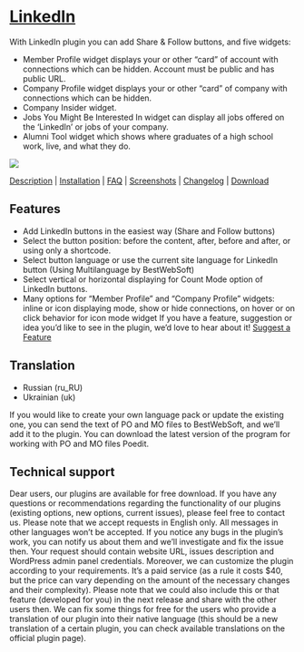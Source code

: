 <a href="http://bestwebsoft.com/products/linkedin/" target=_blank>LinkedIn</a>
=============================================================================

With LinkedIn plugin you can add Share & Follow buttons, and five widgets:
* Member Profile widget displays your or other “card” of account with connections which can be hidden. Account must be public and has public URL.
* Company Profile widget displays your or other “card” of company with connections which can be hidden.
* Company Insider widget.
* Jobs You Might Be Interested In widget can display all jobs offered on the ‘LinkedIn’ or jobs of your company.
* Alumni Tool widget which shows where graduates of a high school work, live, and what they do.

<img src="http://bestwebsoft.com/wp-content/uploads/2016/05/linkedin-banner-website.jpg" />

<a href="http://bestwebsoft.com/products/linkedin/#description" target=_blank>Description</a> | 
<a href="http://bestwebsoft.com/products/linkedin/#installation" target=_blank>Installation</a> | 
<a href="http://bestwebsoft.com/products/linkedin/#faq" target=_blank>FAQ</a> | 
<a href="http://bestwebsoft.com/products/linkedin/#screenshots" target=_blank>Screenshots</a> | 
<a href="http://bestwebsoft.com/products/linkedin/#changelog" target=_blank>Changelog</a> | 
<a href="http://bestwebsoft.com/products/linkedin/#download" target=_blank>Download</a>

Features
--------------------------------------------------------------------------
* Add LinkedIn buttons in the easiest way (Share and Follow buttons)
* Select the button position: before the content, after, before and after, or using only a shortcode.
* Select button language or use the current site language for LinkedIn button (Using Multilanguage by BestWebSoft)
* Select vertical or horizontal displaying for Count Mode option of LinkedIn buttons.
* Many options for “Member Profile” and “Company Profile” widgets: inline or icon displaying mode, show or hide connections, on hover or on click behavior for icon mode widget
If you have a feature, suggestion or idea you’d like to see in the plugin, we’d love to hear about it! <a href="http://support.bestwebsoft.com/hc/en-us/requests/new" target=_blank>Suggest a Feature</a>

Translation
--------------------------------------------------------------------------
* Russian (ru_RU)
* Ukrainian (uk)

If you would like to create your own language pack or update the existing one, you can send the text of PO and MO files to BestWebSoft, and we’ll add it to the plugin. You can download the latest version of the program for working with PO and MO files Poedit.

Technical support
------------------------------------------------------------------------------
Dear users, our plugins are available for free download. If you have any questions or recommendations regarding the functionality of our plugins (existing options, new options, current issues), please feel free to contact us. Please note that we accept requests in English only. All messages in other languages won’t be accepted.
If you notice any bugs in the plugin’s work, you can notify us about them and we’ll investigate and fix the issue then. Your request should contain website URL, issues description and WordPress admin panel credentials.
Moreover, we can customize the plugin according to your requirements. It’s a paid service (as a rule it costs $40, but the price can vary depending on the amount of the necessary changes and their complexity). Please note that we could also include this or that feature (developed for you) in the next release and share with the other users then.
We can fix some things for free for the users who provide a translation of our plugin into their native language (this should be a new translation of a certain plugin, you can check available translations on the official plugin page).
